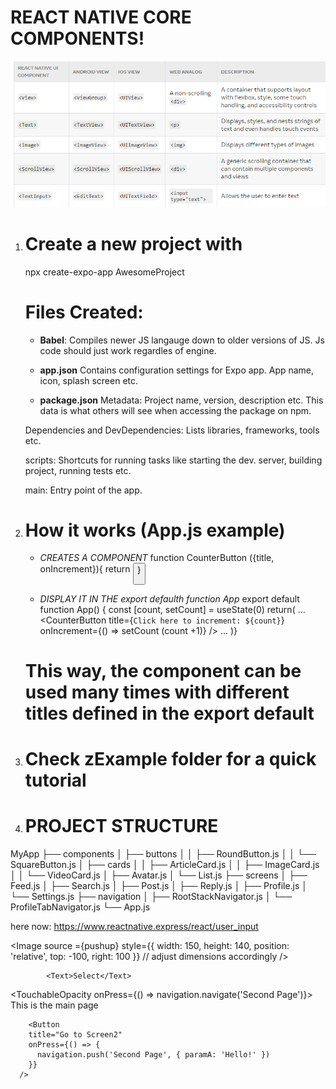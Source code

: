 # REACT NATIVE CORE COMPONENTS!
![Alt text](image.png)

1. # Create a new project with

    npx create-expo-app AwesomeProject

    # Files Created:

    - **Babel**: Compiles newer JS langauge down to older versions of JS.
      Js code should just work regardles of engine.

    - **app.json**
    Contains configuration settings for Expo app. App name, icon, splash screen etc.

    - **package.json**
    Metadata: Project name, version, description etc. This data is what others will see when accessing the package on npm.

    Dependencies and DevDependencies: Lists libraries, frameworks, tools etc.

    scripts: Shortcuts for running tasks like starting the dev. server, building project, running tests etc.

    main: Entry point of the app.


2. # How it works (App.js example)

    - *CREATES A COMPONENT*
    function CounterButton ({title, onIncrement}){
        return <Button title={title} onPress={onIncrement}/>
    }

    - *DISPLAY IT IN THE export defaulth function App*
    export default function App() {
    const [count, setCount] = useState(0)
    return(
        <View>
        ...
        <CounterButton title={`Click here to increment: ${count}`}
        onIncrement={() => setCount (count +1)} />
        ...
        </View>
    )}
    # This way, the component can be used many times with different titles defined in the export default

3. # Check zExample folder for a quick tutorial


4. # PROJECT STRUCTURE
MyApp
├── components
│   ├── buttons
│   │   ├── RoundButton.js
│   │   └── SquareButton.js
│   ├── cards
│   │   ├── ArticleCard.js
│   │   ├── ImageCard.js
│   │   └── VideoCard.js
│   ├── Avatar.js
│   └── List.js
├── screens
│   ├── Feed.js
│   ├── Search.js
│   ├── Post.js
│   ├── Reply.js
│   ├── Profile.js
│   └── Settings.js
├── navigation
│   ├── RootStackNavigator.js
│   └── ProfileTabNavigator.js
└── App.js



here now: 
https://www.reactnative.express/react/user_input



<Image
    source ={pushup}
    style={{ width: 150, height: 140, position: 'relative', top: -100, right: 100 }} // adjust dimensions accordingly
    />

            <Text>Select</Text>




 <TouchableOpacity onPress={() => navigation.navigate('Second Page')}>
        <Text>This is the main page</Text>
        </TouchableOpacity>
        
        <Button
        title="Go to Screen2"
        onPress={() => {
          navigation.push('Second Page', { paramA: 'Hello!' })
        }}
      />